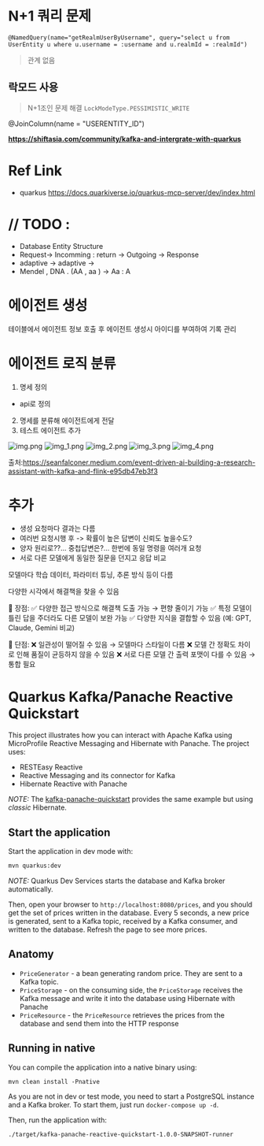   
# N+1 쿼리 문제 
```
@NamedQuery(name="getRealmUserByUsername", query="select u from UserEntity u where u.username = :username and u.realmId = :realmId")
```
> 관계 없음

## 락모드 사용 
> N+1조인 문제 해결
`LockModeType.PESSIMISTIC_WRITE`




@JoinColumn(name = "USERENTITY_ID")


__https://shiftasia.com/community/kafka-and-intergrate-with-quarkus__

# Ref Link
- quarkus https://docs.quarkiverse.io/quarkus-mcp-server/dev/index.html

# // TODO : 
- Database Entity Structure 
- Request-> Incomming : return -> Outgoing -> Response
- adaptive -> adaptive ->
- Mendel ,  DNA . (AA , aa ) -> Aa : A

# 에이전트 생성

테이블에서 에이전트 정보 호출 후 에이전트 생성시 아이디를 부여하여 기록 관리


# 에이전트 로직 분류

1. 명세 정의
  -  api로 정의 
2. 명세를 분류해 에이전트에게 전달 
3. 테스트 에이전트 추가

![img.png](img.png)
![img_1.png](img_1.png)
![img_2.png](img_2.png)
![img_3.png](img_3.png)
![img_4.png](img_4.png)


출처:https://seanfalconer.medium.com/event-driven-ai-building-a-research-assistant-with-kafka-and-flink-e95db47eb3f3


# 추가
- 생성 요청마다 결과는 다름
- 여러번 요청시행 후 -> 확률이 높은 답변이 신뢰도 높을수도?
- 양자 원리로??... 중첩답변은?... 한번에 동일 명령을 여러개 요청
- 서로 다른 모델에게 동일한 질문을 던지고 응답 비교

모델마다 학습 데이터, 파라미터 튜닝, 추론 방식 등이 다름

다양한 시각에서 해결책을 찾을 수 있음

🔹 장점:
✅ 다양한 접근 방식으로 해결책 도출 가능 → 편향 줄이기 가능
✅ 특정 모델이 틀린 답을 주더라도 다른 모델이 보완 가능
✅ 다양한 지식을 결합할 수 있음 (예: GPT, Claude, Gemini 비교)

🔸 단점:
❌ 일관성이 떨어질 수 있음 → 모델마다 스타일이 다름
❌ 모델 간 정확도 차이로 인해 품질이 균등하지 않을 수 있음
❌ 서로 다른 모델 간 출력 포맷이 다를 수 있음 → 통합 필요









Quarkus Kafka/Panache Reactive Quickstart
=========================================

This project illustrates how you can interact with Apache Kafka using MicroProfile Reactive Messaging and Hibernate with Panache.
The project uses:

* RESTEasy Reactive
* Reactive Messaging and its connector for Kafka
* Hibernate Reactive with Panache

_NOTE:_ The [kafka-panache-quickstart](../kafka-panache-quickstart) provides the same example but using _classic_ Hibernate.

## Start the application

Start the application in dev mode with:

```bash
mvn quarkus:dev
```

_NOTE:_ Quarkus Dev Services starts the database and Kafka broker automatically.

Then, open your browser to `http://localhost:8080/prices`, and you should get the set of prices written in the database.
Every 5 seconds, a new price is generated, sent to a Kafka topic, received by a Kafka consumer, and written to the database.
Refresh the page to see more prices.

## Anatomy

* `PriceGenerator` - a bean generating random price. They are sent to a Kafka topic.
* `PriceStorage` - on the consuming side, the `PriceStorage` receives the Kafka message and write it into the database using Hibernate with Panache
* `PriceResource`  - the `PriceResource` retrieves the prices from the database and send them into the HTTP response

## Running in native

You can compile the application into a native binary using:

`mvn clean install -Pnative`

As you are not in dev or test mode, you need to start a PostgreSQL instance and a Kafka broker.
To start them, just run `docker-compose up -d`.

Then, run the application with:

`./target/kafka-panache-reactive-quickstart-1.0.0-SNAPSHOT-runner` 
